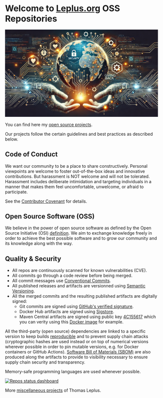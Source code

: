 # Welcome to [Leplus.org](https://www.leplus.org) OSS Repositories

<p align="center">
  <img src="https://github.com/leplusorg/.github/blob/main/profile/open_source_bg_github.jpg?raw=true" alt="Banner"/>
</p>

You can find here my [open source projects](https://github.com/leplusorg?tab=repositories).

Our projects follow the certain guidelines and best practices as described below.

## Code of Conduct

We want our community to be a place to share constructively. Personal viewpoints are welcome to foster out-of-the-box ideas and innovative contributions. But harassment is NOT welcome and will not be tolerated. Harassment includes deliberate intimidation and targeting individuals in a manner that makes them feel uncomfortable, unwelcome, or afraid to participate.

See the [Contributor Covenant](https://www.contributor-covenant.org/version/2/1/code_of_conduct/) for details.

## Open Source Software (OSS)

We believe in the power of open source software as defined by the Open Source Initiative (OSI) [definition](https://opensource.org/osd). We aim to exchange knowledge freely in order to achieve the best possible software and to grow our community and its knowledge along with the way.

## Quality & Security

- All repos are continuously scanned for known vulnerabilities (CVE).
- All commits go through a code review before being merged.
- All commit messages use [Conventional Commits](https://www.conventionalcommits.org).
- All published releases and artifacts are versionned using [Semantic Versioning](https://semver.org/).
- All the merged commits and the resulting published artifacts are digitally signed:
  - Git commits are signed using [GitHub's verified signature](https://docs.github.com/github/authenticating-to-github/displaying-verification-statuses-for-all-of-your-commits).
  - Docker Hub artifacts are signed using [Sigstore](https://www.sigstore.dev).
  - Maven Central artifacts are signed using public key [4C155617](https://pgp.mit.edu/pks/lookup?op=get&search=0x6B1B9BE54C155617) which you can verity using this [Docker image](https://hub.docker.com/r/leplusorg/pgp-verify-jar) for example.

All the third-party (open source) dependencies are linked to a specific version to keep builds [reproducible](https://reproducible-builds.org) and to prevent supply chain attacks (cryptographic hashes are used instead or on top of numerical versions wherever possible in order to pin mutable versions, e.g. for Docker containers or GitHub Actions).
[Software Bill of Materials (SBOM)](https://en.wikipedia.org/wiki/Software_supply_chain) are also produced along the artifacts to provide to visibility necessary to ensure supply chain security and transparency.

Memory-safe programming languages are used whenever possible.

[![Repos status dashboard](https://img.shields.io/badge/Repos-Dashboard-blue)](https://github.com/leplusorg/actions-dashboard/blob/main/dashboard.md)

More [miscellaneous projects](https://github.com/thomasleplus?tab=repositories) of Thomas Leplus.
